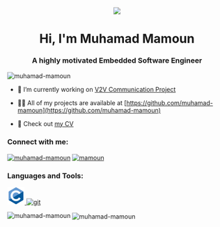 <div align="center">
<img src="img/hello_github.gif" align="center" style="width: 100" />
</div>  

<h1 align="center">Hi, I'm Muhamad Mamoun</h1>
<h3 align="center">A highly motivated Embedded Software Engineer</h3>

<p align="left"> <img src="https://komarev.com/ghpvc/?username=muhamad-mamoun&label=Profile%20views&color=b40f1e&style=flat" alt="muhamad-mamoun" /> </p>

- 🔭 I’m currently working on [V2V Communication Project](https://github.com/muhamad-mamoun/V2V-project)

- 👨‍💻 All of my projects are available at [https://github.com/muhamad-mamoun](https://github.com/muhamad-mamoun)

- 📄 Check out [my CV](https://drive.google.com/file/d/1w386R0ZREspLkwjG_AXoi2b9bnvRLzfv/view?usp=sharing)

<h3 align="left">Connect with me:</h3>
<p align="left">
<a href="https://linkedin.com/in/muhamad-mamoun" target="blank"><img align="center" src="https://raw.githubusercontent.com/rahuldkjain/github-profile-readme-generator/master/src/images/icons/Social/linked-in-alt.svg" alt="muhamad-mamoun" height="30" width="40" /></a>
<a href="https://www.hackerrank.com/mamoun" target="blank"><img align="center" src="https://raw.githubusercontent.com/rahuldkjain/github-profile-readme-generator/master/src/images/icons/Social/hackerrank.svg" alt="mamoun" height="30" width="40" /></a>
</p>

<h3 align="left">Languages and Tools:</h3>
<p align="left"> <a href="https://www.cprogramming.com/" target="_blank" rel="noreferrer"> <img src="https://raw.githubusercontent.com/devicons/devicon/master/icons/c/c-original.svg" alt="c" width="40" height="40"/> </a> <a href="https://git-scm.com/" target="_blank" rel="noreferrer"> <img src="https://www.vectorlogo.zone/logos/git-scm/git-scm-icon.svg" alt="git" width="40" height="40"/> </a> </p>

<p><img align="left" src="https://github-readme-stats.vercel.app/api/top-langs?username=muhamad-mamoun&show_icons=true&theme=dark&locale=en&layout=compact" alt="muhamad-mamoun" /></p>

<p>&nbsp;<img align="center" src="https://github-readme-stats.vercel.app/api?username=muhamad-mamoun&show_icons=true&theme=dark&locale=en" alt="muhamad-mamoun" /></p>
